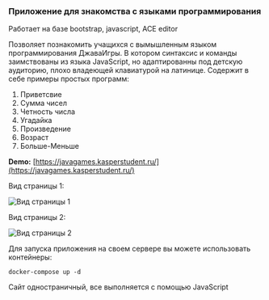### Приложение для знакомства с языками программирования

Работает на базе bootstrap, javascript, ACE editor

Позволяет познакомить учащихся с вымышленным языком программирования ДжаваИгры.
В котором синтаксис и команды заимствованы из языка JavaScript, но адаптированны под детскую аудиторию,
плохо владеющей клавиатурой на латинице.
Содержит в себе примеры простых программ:
1. Приветсвие
2. Сумма чисел
3. Четность числа
4. Угадайка
5. Произведение
6. Возраст
7. Больше-Меньше

**Demo:** [https://javagames.kasperstudent.ru/](https://javagames.kasperstudent.ru/)

Вид страницы 1:

![Вид страницы 1](https://forai.school1409.ru/_media/jg1.png)

Вид страницы 2:

![Вид страницы 2](https://forai.school1409.ru/_media/jg2.png)


Для запуска приложения на своем сервере вы можете использовать контейнеры:

```commandline
docker-compose up -d
```

Сайт одностраничный, все выполняется с помощью JavaScript
